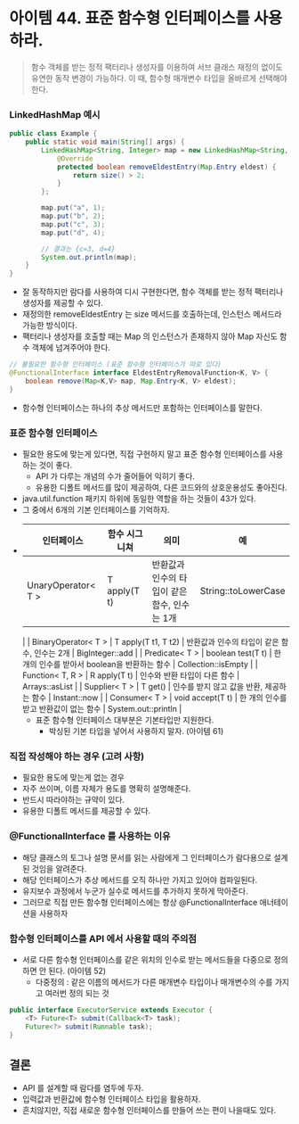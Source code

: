 # 아이템 44. 표준 함수형 인터페이스를 사용하라.

> 함수 객체를 받는 정적 팩터리나 생성자를 이용하여 서브 클래스 재정의 없이도 유연한 동작 변경이 가능하다. 이 때, 함수형 매개변수 타입을 올바르게 선택해야 한다. 

### LinkedHashMap 예시 
~~~java
public class Example {
	public static void main(String[] args) {
		LinkedHashMap<String, Integer> map = new LinkedHashMap<String, Integer>() {
			@Override
			protected boolean removeEldestEntry(Map.Entry eldest) {
				return size() > 2;
			}
		};

		map.put("a", 1); 
		map.put("b", 2);
		map.put("c", 3); 
		map.put("d", 4);

		// 결과는 {c=3, d=4}
		System.out.println(map);
	}
}
~~~
- 잘 동작하지만 람다를 사용하여 디시 구현한다면, 함수 객체를 받는 정적 팩터리나 생성자를 제공할 수 있다. 
- 재정의한 removeEldestEntry 는 size 메서드를 호출하는데, 인스턴스 메서드라 가능한 방식이다. 
- 팩터리나 생성자를 호출할 때는 Map 의 인스턴스가 존재하지 않아 Map 자신도 함수 객체에 넘겨주어야 한다. 

~~~java
// 불필요한 함수형 인터페이스 (표준 함수형 인터페이스가 따로 있다)
@FunctionalInterface interface EldestEntryRemovalFunction<K, V> {
    boolean remove(Map<K,V> map, Map.Entry<K, V> eldest);
}
~~~
- 함수형 인터페이스는 하나의 추상 메서드만 포함하는 인터페이스를 말한다.

### 표준 함수형 인터페이스 
- 필요한 용도에 맞는게 있다면, 직접 구현하지 말고 표준 함수형 인터페이스를 사용하는 것이 좋다. 
  - API 가 다루는 개념의 수가 줄어들어 익히기 좋다. 
  - 유용한 디폴트 메서드를 많이 제공하여, 다른 코드와의 상호운용성도 좋아진다.
- java.util.function 패키지 하위에 동일한 역할을 하는 것들이 43가 있다. 
- 그 중에서 6개의 기본 인터페이스를 기억하자.
- 
  | 인터페이스                | 함수 시그니쳐 | 의미 | 예 |
  |----------------------|---------|----|---|
  | UnaryOperator< T >	  | T apply(T t)    | 반환값과 인수의 타입이 같은 함수, 인수는 1개	 | String::toLowerCase
  |
  | BinaryOperator< T >	 | T apply(T t1, T t2)    | 반환값과 인수의 타입이 같은 함수, 인수는 2개	 | BigInteger::add
  |
  | Predicate< T >	      | boolean test(T t)    | 한 개의 인수를 받아서 boolean을 반환하는 함수	 |  Collection::isEmpty
  |
  | Function< T, R >	    | R apply(T t)    | 인수와 반환 타입이 다른 함수	 | Arrays::asList
  |
  | Supplier< T >	       | T get()    | 인수를 받지 않고 값을 반환, 제공하는 함수	 | Instant::now
  |
  | Consumer< T >        | void accept(T t)    | 한 개의 인수를 받고 반환값이 없는 함수	 | System.out::println
  |
  - 표준 함수형 인터페이스 대부분은 기본타입만 지원한다. 
    - 박싱된 기본 타입을 넣어서 사용하지 말자. (아이템 61)

### 직접 작성해야 하는 경우 (고려 사항)
- 필요한 용도에 맞는게 없는 경우
- 자주 쓰이며, 이름 자체가 용도를 명확히 설명해준다. 
- 반드시 따라야하는 규약이 있다. 
- 유용한 디폴트 메서드를 제공할 수 있다. 

### @FunctionalInterface 를 사용하는 이유 
- 해당 클래스의 토그나 설명 문서를 읽는 사람에게 그 인터페이스가 람다용으로 설계된 것임을 알려준다. 
- 해당 인터페이스가 추상 메서드를 오직 하나만 가지고 있어야 컴파일된다. 
- 유지보수 과정에서 누군가 실수로 메서드를 추가하지 못하게 막아준다.
- 그러므로 직접 만든 함수형 인터페이스에는 항상 @FunctionalInterface 애너테이션을 사용하자

### 함수형 인터페이스를 API 에서 사용할 때의 주의점
- 서로 다른 함수형 인터페이스를 같은 위치의 인수로 받는 메서드들을 다중으로 정의하면 안 된다. (아이템 52)
  - 다중정의 : 같은 이름의 메서드가 다른 매개변수 타입이나 매개변수의 수를 가지고 여러번 정의 되는 것
~~~java 
public interface ExecutorService extends Executor {
    <T> Future<T> submit(Callback<T> task);
    Future<?> submit(Runnable task);
}
~~~

## 결론
- API 를 설계할 때 람다를 염두에 두자.
- 입력값과 반환값에 함수형 인터페이스 타입을 활용하자. 
- 흔치않지만, 직접 새로운 함수형 인터페이스를 만들어 쓰는 편이 나을때도 있다.